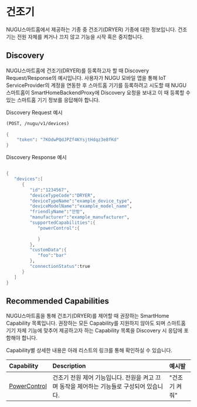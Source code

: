 # 건조기

NUGU스마트홈에서 제공하는 기종 중 건조기\(DRYER\) 기종에 대한 정보입니다. 건조기는 전원 자체를 켜거나 끄지 않고 기능을 시작 혹은 중지합니다.

## Discovery

NUGU스마트홈에 건조기\(DRYER\)를 등록하고자 할 때 Discovery Request/Response의 예시입니다. 사용자가 NUGU 모바일 앱을 통해 IoT ServiceProvider의 계정을 연동한 후 스마트홈 기기를 등록하려고 시도할 때 NUGU스마트홈이 SmartHomeBackendProxy에 Discovery 요청을 보내고 이 때 등록할 수 있는 스마트홈 기기 정보를 응답해야 합니다.

Discovery Request 예시

```scheme
(POST, /nugu/v1/devices)
   
{
    "token": "7KOdwPQdJPZf4KYsjtHdqz3e8fKd"
}
```

Discovery Response 예시

```scheme

{
   "devices":[
      {
         "id":"1234567",
         "deviceTypeCode":"DRYER",
         "deviceTypeName":"example_device_type",
         "deviceModelName":"example_model_name",
         "friendlyName":"안방",
         "manufacturer":"example_manufacturer",
         "supportedCapabilities":{
            "powerControl":{
  
            }
         },
         "customData":{
            "foo":"bar"
         },
         "connectionStatus":true
      }
   ]
}
```

## Recommended Capabilities

NUGU스마트홈을 통해 건조기\(DRYER\)를 제어할 때 권장하는 SmartHome Capability 목록입니다. 권장하는 모든 Capability를 지원하지 않아도 되며 스마트홈 기기 자체 기능에 맞추어 제공하고자 하는 Capability 목록을 Discovery 시 응답에 포함해야 합니다. 

Capability별 상세한 내용은 아래 리스트의 링크를 통해 확인하실 수 있습니다.

| Capability | Description | 예시발 |
| :--- | :--- | :--- |
| [PowerControl](../smarthomecapability/powercontrol-interface.md) | 건조기 전원 제어 기능입니다. 전원을 켜고 끄며 동작을 제어하는 기능들로 구성되어 있습니다. | "건조기 켜줘" |

